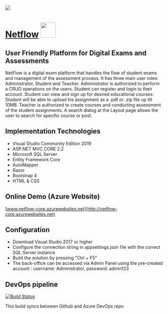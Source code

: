 <div>
    <img src="https://mihailtanev.blob.core.windows.net/netflow/netflow.PNG?sp=r&st=2019-08-03T14:28:04Z&se=2019-08-03T22:28:04Z&spr=https&sv=2018-03-28&sig=zsSu99GKnbYhySzSOUAFzbTWeraeX6%2F8mPUSy4mJcE8%3D&sr=b" />
</div>	


# [Netflow](https://netflow-core.azurewebsites.net/)  <img src="https://mihailtanev.blob.core.windows.net/netflow/2019-01-25_23-33-061.jpg?sp=r&st=2019-08-03T14:29:17Z&se=2019-08-03T22:29:17Z&spr=https&sv=2018-03-28&sig=AWGoBdxZJRvuG7eF%2FqhEdwkJm5TuyOomUVpQJpjtkj0%3D&sr=b" width="48px" height="48px" />

## User Friendly Platform for Digital Exams and Assessments
NetFlow is a digital exam platform that handles the flow of student exams and management of the assessment process.
It has three main user roles: Administrator, Student and Teacher. Administrator is authorized to perform a CRUD operations on the users. 
Student can register and login to their account. Student can view and sign up for desired educational courses. Student will be able
to upload his assignment as a .pdf or .zip file up till 10MB. Teacher is authorized to create courses and conducting assessment of
the student assignments. A search dialog at the Layout page allows the user to search for specific course or post.

## Implementation Technologies

-  Visual Studio Community Edition 2019
-  ASP.NET MVC CORE 2.2
-  Microsoft SQL Server
-  Entity Framework Core
-  AutoMapper
-  Razor
-  Bootstrap 4
-  HTML & CSS

## Online Demo (Azure Website)

[www.netflow-core.azurewebsites.net](http://netflow-core.azurewebsites.net)

## Configuration

- Download Visual Studio 2017 or higher
- Configure the connection string in appsettings.json file with the correct SQL Server instance
- Build the solution by pressing "Ctrl + F5"
- The back-office can be accessed via Admin Panel using the pre-created account : username: Administrator, password: admin123

## DevOps pipeline

[![Build Status](https://dev.azure.com/mihailvtanev/NetFlow/_apis/build/status/NetFlow-Azure%20Web%20App%20for%20ASP.NET-CI?branchName=master)](https://dev.azure.com/mihailvtanev/NetFlow/_build/latest?definitionId=23&branchName=master)

This build syncs between Github and Azure DevOps repo